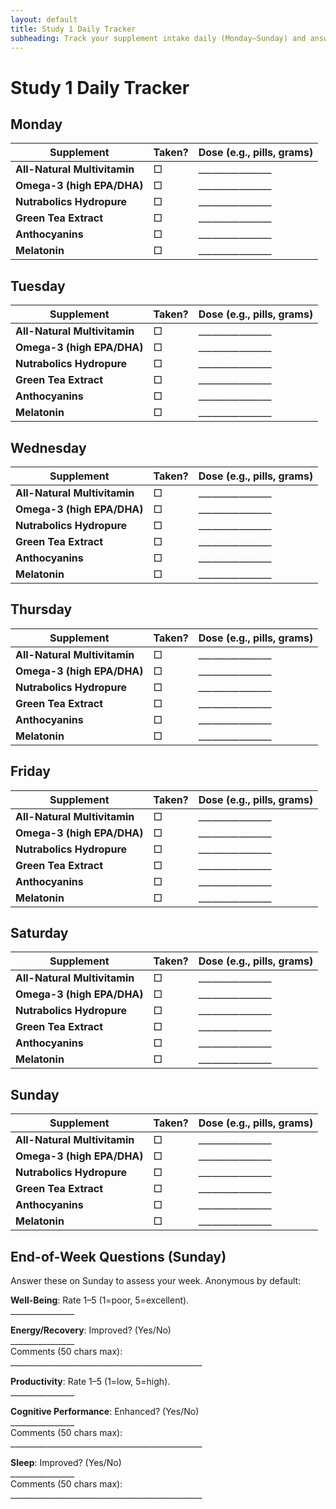 ```yaml
---
layout: default
title: Study 1 Daily Tracker
subheading: Track your supplement intake daily (Monday–Sunday) and answer the end-of-week questions on Sunday. Check the box if taken and note your dose (e.g., pills, grams). See the <a href="/thingylabs-performance-initiative/docs/s1-supplement-protocol">Supplement Protocol</a> for details.
---
```


<!-- surveys/s1-daily-traker.md -->
# Study 1 Daily Tracker

## Monday
<table>
  <thead>
    <tr>
      <th>Supplement</th>
      <th>Taken?</th>
      <th>Dose (e.g., pills, grams)</th>
    </tr>
  </thead>
  <tbody>
    <tr>
      <td><strong>All-Natural Multivitamin</strong></td>
      <td>□</td>
      <td class="write-in">________________</td>
    </tr>
    <tr>
      <td><strong>Omega-3 (high EPA/DHA)</strong></td>
      <td>□</td>
      <td class="write-in">________________</td>
    </tr>
    <tr>
      <td><strong>Nutrabolics Hydropure</strong></td>
      <td>□</td>
      <td class="write-in">________________</td>
    </tr>
    <tr>
      <td><strong>Green Tea Extract</strong></td>
      <td>□</td>
      <td class="write-in">________________</td>
    </tr>
    <tr>
      <td><strong>Anthocyanins</strong></td>
      <td>□</td>
      <td class="write-in">________________</td>
    </tr>
    <tr>
      <td><strong>Melatonin</strong></td>
      <td>□</td>
      <td class="write-in">________________</td>
    </tr>
  </tbody>
</table>

## Tuesday
<table>
  <thead>
    <tr>
      <th>Supplement</th>
      <th>Taken?</th>
      <th>Dose (e.g., pills, grams)</th>
    </tr>
  </thead>
  <tbody>
    <tr>
      <td><strong>All-Natural Multivitamin</strong></td>
      <td>□</td>
      <td class="write-in">________________</td>
    </tr>
    <tr>
      <td><strong>Omega-3 (high EPA/DHA)</strong></td>
      <td>□</td>
      <td class="write-in">________________</td>
    </tr>
    <tr>
      <td><strong>Nutrabolics Hydropure</strong></td>
      <td>□</td>
      <td class="write-in">________________</td>
    </tr>
    <tr>
      <td><strong>Green Tea Extract</strong></td>
      <td>□</td>
      <td class="write-in">________________</td>
    </tr>
    <tr>
      <td><strong>Anthocyanins</strong></td>
      <td>□</td>
      <td class="write-in">________________</td>
    </tr>
    <tr>
      <td><strong>Melatonin</strong></td>
      <td>□</td>
      <td class="write-in">________________</td>
    </tr>
  </tbody>
</table>

## Wednesday
<table>
  <thead>
    <tr>
      <th>Supplement</th>
      <th>Taken?</th>
      <th>Dose (e.g., pills, grams)</th>
    </tr>
  </thead>
  <tbody>
    <tr>
      <td><strong>All-Natural Multivitamin</strong></td>
      <td>□</td>
      <td class="write-in">________________</td>
    </tr>
    <tr>
      <td><strong>Omega-3 (high EPA/DHA)</strong></td>
      <td>□</td>
      <td class="write-in">________________</td>
    </tr>
    <tr>
      <td><strong>Nutrabolics Hydropure</strong></td>
      <td>□</td>
      <td class="write-in">________________</td>
    </tr>
    <tr>
      <td><strong>Green Tea Extract</strong></td>
      <td>□</td>
      <td class="write-in">________________</td>
    </tr>
    <tr>
      <td><strong>Anthocyanins</strong></td>
      <td>□</td>
      <td class="write-in">________________</td>
    </tr>
    <tr>
      <td><strong>Melatonin</strong></td>
      <td>□</td>
      <td class="write-in">________________</td>
    </tr>
  </tbody>
</table>

## Thursday
<table>
  <thead>
    <tr>
      <th>Supplement</th>
      <th>Taken?</th>
      <th>Dose (e.g., pills, grams)</th>
    </tr>
  </thead>
  <tbody>
    <tr>
      <td><strong>All-Natural Multivitamin</strong></td>
      <td>□</td>
      <td class="write-in">________________</td>
    </tr>
    <tr>
      <td><strong>Omega-3 (high EPA/DHA)</strong></td>
      <td>□</td>
      <td class="write-in">________________</td>
    </tr>
    <tr>
      <td><strong>Nutrabolics Hydropure</strong></td>
      <td>□</td>
      <td class="write-in">________________</td>
    </tr>
    <tr>
      <td><strong>Green Tea Extract</strong></td>
      <td>□</td>
      <td class="write-in">________________</td>
    </tr>
    <tr>
      <td><strong>Anthocyanins</strong></td>
      <td>□</td>
      <td class="write-in">________________</td>
    </tr>
    <tr>
      <td><strong>Melatonin</strong></td>
      <td>□</td>
      <td class="write-in">________________</td>
    </tr>
  </tbody>
</table>

## Friday
<table>
  <thead>
    <tr>
      <th>Supplement</th>
      <th>Taken?</th>
      <th>Dose (e.g., pills, grams)</th>
    </tr>
  </thead>
  <tbody>
    <tr>
      <td><strong>All-Natural Multivitamin</strong></td>
      <td>□</td>
      <td class="write-in">________________</td>
    </tr>
    <tr>
      <td><strong>Omega-3 (high EPA/DHA)</strong></td>
      <td>□</td>
      <td class="write-in">________________</td>
    </tr>
    <tr>
      <td><strong>Nutrabolics Hydropure</strong></td>
      <td>□</td>
      <td class="write-in">________________</td>
    </tr>
    <tr>
      <td><strong>Green Tea Extract</strong></td>
      <td>□</td>
      <td class="write-in">________________</td>
    </tr>
    <tr>
      <td><strong>Anthocyanins</strong></td>
      <td>□</td>
      <td class="write-in">________________</td>
    </tr>
    <tr>
      <td><strong>Melatonin</strong></td>
      <td>□</td>
      <td class="write-in">________________</td>
    </tr>
  </tbody>
</table>

## Saturday
<table>
  <thead>
    <tr>
      <th>Supplement</th>
      <th>Taken?</th>
      <th>Dose (e.g., pills, grams)</th>
    </tr>
  </thead>
  <tbody>
    <tr>
      <td><strong>All-Natural Multivitamin</strong></td>
      <td>□</td>
      <td class="write-in">________________</td>
    </tr>
    <tr>
      <td><strong>Omega-3 (high EPA/DHA)</strong></td>
      <td>□</td>
      <td class="write-in">________________</td>
    </tr>
    <tr>
      <td><strong>Nutrabolics Hydropure</strong></td>
      <td>□</td>
      <td class="write-in">________________</td>
    </tr>
    <tr>
      <td><strong>Green Tea Extract</strong></td>
      <td>□</td>
      <td class="write-in">________________</td>
    </tr>
    <tr>
      <td><strong>Anthocyanins</strong></td>
      <td>□</td>
      <td class="write-in">________________</td>
    </tr>
    <tr>
      <td><strong>Melatonin</strong></td>
      <td>□</td>
      <td class="write-in">________________</td>
    </tr>
  </tbody>
</table>

## Sunday
<table>
  <thead>
    <tr>
      <th>Supplement</th>
      <th>Taken?</th>
      <th>Dose (e.g., pills, grams)</th>
    </tr>
  </thead>
  <tbody>
    <tr>
      <td><strong>All-Natural Multivitamin</strong></td>
      <td>□</td>
      <td class="write-in">________________</td>
    </tr>
    <tr>
      <td><strong>Omega-3 (high EPA/DHA)</strong></td>
      <td>□</td>
      <td class="write-in">________________</td>
    </tr>
    <tr>
      <td><strong>Nutrabolics Hydropure</strong></td>
      <td>□</td>
      <td class="write-in">________________</td>
    </tr>
    <tr>
      <td><strong>Green Tea Extract</strong></td>
      <td>□</td>
      <td class="write-in">________________</td>
    </tr>
    <tr>
      <td><strong>Anthocyanins</strong></td>
      <td>□</td>
      <td class="write-in">________________</td>
    </tr>
    <tr>
      <td><strong>Melatonin</strong></td>
      <td>□</td>
      <td class="write-in">________________</td>
    </tr>
  </tbody>
</table>

## End-of-Week Questions (Sunday)
Answer these on Sunday to assess your week. Anonymous by default:

<div class="end-of-week">
  <p><strong>Well-Being</strong>: Rate 1–5 (1=poor, 5=excellent).<br>
  <span class="write-in">________________</span></p>

  <p><strong>Energy/Recovery</strong>: Improved? (Yes/No)<br>
  <span class="write-in">________________</span><br>
  Comments (50 chars max):<br>
  <span class="write-in long">________________________________________________</span></p>

  <p><strong>Productivity</strong>: Rate 1–5 (1=low, 5=high).<br>
  <span class="write-in">________________</span></p>

  <p><strong>Cognitive Performance</strong>: Enhanced? (Yes/No)<br>
  <span class="write-in">________________</span><br>
  Comments (50 chars max):<br>
  <span class="write-in long">________________________________________________</span></p>

  <p><strong>Sleep</strong>: Improved? (Yes/No)<br>
  <span class="write-in">________________</span><br>
  Comments (50 chars max):<br>
  <span class="write-in long">________________________________________________</span></p>
</div>
